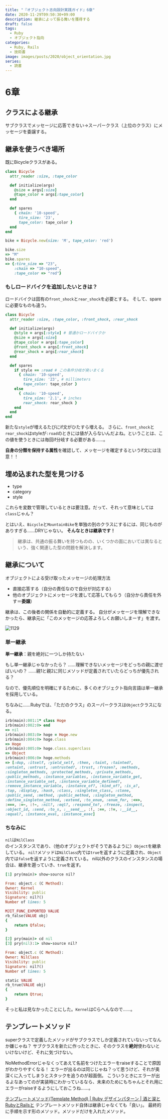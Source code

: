```yaml
---
title: "『オブジェクト志向設計実践ガイド』6章"
date: 2020-11-29T09:50:30+09:00
description: 継承によって振る舞いを獲得する
draft: false
tags:
  - Ruby
  - オブジェクト指向
categories:
  - Ruby, Rails
  - 技術書
image: images/posts/2020/object_orientation.jpg
series:
  - 読書
---
```


# 6章

## クラスによる継承

サブクラスでメッセージに応答できない→スーパークラス（上位のクラス）にメッセージを委譲する。

## 継承を使うべき場所

既にBicycleクラスがある。

```rb
class Bicycle
  attr_reader :size, :tape_color

  def initialize(args)
    @size = args[:size]
    @tape_color = args[:tape_color]
  end

  def spares
    { chain: '10-speed',
      tire_size: '23',
      tape_color: tape_color }
  end
end

bike = Bicycle.new(size: 'M', tape_color: 'red')

bike.size
=> "M"
bike.spares
=> {:tire_size => "23",
    :chain => "10-speed",
    :tape_color => "red"}
```

### もしロードバイクを追加したいときは？

ロードバイクは固有の`front_shock`と`rear_shock`を必要とする。
そして、spareに必要なものも違う。

```rb:やべーコード..rb
class Bicycle
  attr_reader :size, :tape_color, :front_shock, :rear_shock

  def initialize(args)
    @style = args[:style] # 普通かロードバイクか
    @size = args[:size]
    @tape_color = args[:tape_color]
    @front_shock = args[:front_shock]
    @rear_shock = args[:rear_shock]
  end

  def spares
    if style == :road # この条件分岐が臭いまくる
      { chain: '10-speed',
        tire_size: '23', # millimeters
        tape_color: tape_color }
    else
      { chain: '10-speed',
        tire_size: '2.1', # inches
        rear_shock: rear_shock }
    end
  end
end
```

新たな`style`が増えるたびにif文がひたすら増える。
さらに、`front_shock`と`rear_shock`はstyleが`:road`のときには値が入らないんだよね。ということは、この値を使うときには毎回if分岐する必要がある……。

**自身の分類を保持する属性**を確認して、メッセージを確定するというif文には注意！！


## 埋め込まれた型を見つける

- type
- category
- style

これらを変数で管理しているときは要注意。だって、それって意味としては`class`じゃん？

とはいえ、`Bicycle`と`MountainBike`を単独の別のクラスにするには、同じものがありすぎる……DRYじゃない。
**そんなときは継承です！**

> 継承は、共通の振る舞いを持つものの、いくつかの面においては異なるという、強く関連した型の問題を解決します。


## 継承について

オブジェクトによる受け取ったメッセージの処理方法

- 直接応答する（自分の責任なので自分が対応する）
- 他のオブジェクトにメッセージを渡して応答してもらう（自分から責任を外す＝**委譲**）

継承は、この後者の関係を自動的に定義する。
自分がメッセージを理解できなかったら、継承元に「このメッセージの応答よろしくお願いしまーす」を渡す。

![1129](/images/posts/2020/1129.png)

### 単一継承

**単一継承**：親を絶対に一つしか持たない

もし単一継承じゃなかったら？
……理解できないメッセージをどっちの親に渡せばいいの？
……親1と親2に同じメソッドが定義されていたらどっちが優先される？

なので、優先順位を明確にするために、多くのオブジェクト指向言語は単一継承を採用している。

ちなみに……Rubyでは、「ただのクラス」のスーパークラスは`Object`クラスになる。

```rb
irb(main):001:1* class Hoge
irb(main):002:0> end
=> nil
irb(main):003:0> hoge = Hoge.new
irb(main):004:0> hoge.class
=> Hoge
irb(main):005:0> hoge.class.superclass
=> Object
irb(main):006:0> hoge.methods
=> [:dup, :itself, :yield_self, :then, :taint, :tainted?, 
:untaint, :untrust, :untrusted?, :trust, :frozen?, :methods, 
:singleton_methods, :protected_methods, :private_methods, 
:public_methods, :instance_variables, :instance_variable_get, 
:instance_variable_set, :instance_variable_defined?, 
:remove_instance_variable, :instance_of?, :kind_of?, :is_a?, 
:tap, :display, :hash, :class, :singleton_class, :clone, 
:public_send, :method, :public_method, :singleton_method, 
:define_singleton_method, :extend, :to_enum, :enum_for, :<=>, 
:===, :=~, :!~, :nil?, :eql?, :respond_to?, :freeze, :inspect, 
:object_id, :send, :to_s, :__send__, :!, :==, :!=, :__id__, 
:equal?, :instance_eval, :instance_exec]
```


### ちなみに

`nil`は`NilClass`のインスタンスであり、（他のオブジェクトがそうであるように）`Object`を継承している。
`nil?`メソッドは`NilClass`内では`true`を返すように定義され、`Object`内では`false`を返すように定義されている。
nil以外のクラスのインスタンスの場合は、継承を遡っていき、`true`を返す。

```rb
[1] pry(main)> show-source nil?

From: object.c (C Method):
Owner: Kernel
Visibility: public
Signature: nil?()
Number of lines: 5

MJIT_FUNC_EXPORTED VALUE
rb_false(VALUE obj)
{
    return Qfalse;
}

[2] pry(main)> cd nil
[3] pry(nil):1> show-source nil?

From: object.c (C Method):
Owner: NilClass
Visibility: public
Signature: nil?()
Number of lines: 5

static VALUE
rb_true(VALUE obj)
{
    return Qtrue;
}
```

そっと私は見なかったことにした。`Kernel`はCらへんなので……。


## テンプレートメソッド

superクラスで定義したメソッドがサブクラスでしか定義されていないってなんか嫌じゃね？
サブクラスを新たに作ったときに、そのクラスを**絶対**使わないといけないけど、それに気づけない。

NoMethodErrorじゃなくってあえて名前をつけたエラーをraiseすることで原因がわかりやすくなる！
エラーが出るのは同じじゃね？って思うけど、それが奥深くに入ってしまうとスタックを追うのが超面倒。
こういうときにエラーが出るよなあってのが実装時にわかっているなら、未来のためにもちゃんとそれ用にエラーがraiseするようにしておこうね……。


[テンプレートメソッド\(Template Method\) \| Ruby デザインパターン \| 酒と涙とRubyとRailsと](https://morizyun.github.io/ruby/design-pattern-template-method.html)
テンプレートメソッド自体は継承じゃなくても「良い」。
最終的に手順を示す形のメソッド。メソッドだけを入れたメソッド。
